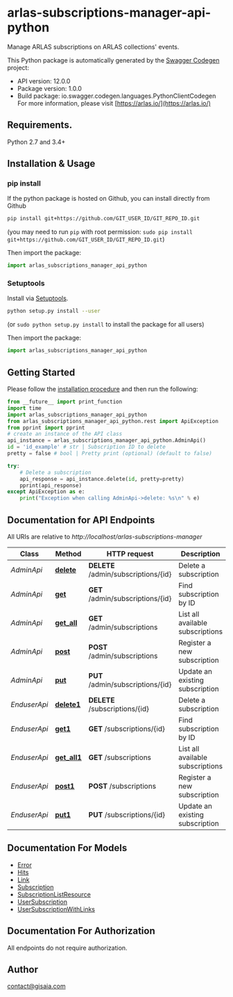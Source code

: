 # arlas-subscriptions-manager-api-python
Manage ARLAS subscriptions on ARLAS collections' events.

This Python package is automatically generated by the [Swagger Codegen](https://github.com/swagger-api/swagger-codegen) project:

- API version: 12.0.0
- Package version: 1.0.0
- Build package: io.swagger.codegen.languages.PythonClientCodegen
For more information, please visit [https://arlas.io/](https://arlas.io/)

## Requirements.

Python 2.7 and 3.4+

## Installation & Usage
### pip install

If the python package is hosted on Github, you can install directly from Github

```sh
pip install git+https://github.com/GIT_USER_ID/GIT_REPO_ID.git
```
(you may need to run `pip` with root permission: `sudo pip install git+https://github.com/GIT_USER_ID/GIT_REPO_ID.git`)

Then import the package:
```python
import arlas_subscriptions_manager_api_python 
```

### Setuptools

Install via [Setuptools](http://pypi.python.org/pypi/setuptools).

```sh
python setup.py install --user
```
(or `sudo python setup.py install` to install the package for all users)

Then import the package:
```python
import arlas_subscriptions_manager_api_python
```

## Getting Started

Please follow the [installation procedure](#installation--usage) and then run the following:

```python
from __future__ import print_function
import time
import arlas_subscriptions_manager_api_python
from arlas_subscriptions_manager_api_python.rest import ApiException
from pprint import pprint
# create an instance of the API class
api_instance = arlas_subscriptions_manager_api_python.AdminApi()
id = 'id_example' # str | Subscription ID to delete
pretty = false # bool | Pretty print (optional) (default to false)

try:
    # Delete a subscription
    api_response = api_instance.delete(id, pretty=pretty)
    pprint(api_response)
except ApiException as e:
    print("Exception when calling AdminApi->delete: %s\n" % e)

```

## Documentation for API Endpoints

All URIs are relative to *http://localhost/arlas-subscriptions-manager*

Class | Method | HTTP request | Description
------------ | ------------- | ------------- | -------------
*AdminApi* | [**delete**](docs/AdminApi.md#delete) | **DELETE** /admin/subscriptions/{id} | Delete a subscription
*AdminApi* | [**get**](docs/AdminApi.md#get) | **GET** /admin/subscriptions/{id} | Find subscription by ID
*AdminApi* | [**get_all**](docs/AdminApi.md#get_all) | **GET** /admin/subscriptions | List all available subscriptions
*AdminApi* | [**post**](docs/AdminApi.md#post) | **POST** /admin/subscriptions | Register a new subscription
*AdminApi* | [**put**](docs/AdminApi.md#put) | **PUT** /admin/subscriptions/{id} | Update an existing subscription
*EnduserApi* | [**delete1**](docs/EnduserApi.md#delete1) | **DELETE** /subscriptions/{id} | Delete a subscription
*EnduserApi* | [**get1**](docs/EnduserApi.md#get1) | **GET** /subscriptions/{id} | Find subscription by ID
*EnduserApi* | [**get_all1**](docs/EnduserApi.md#get_all1) | **GET** /subscriptions | List all available subscriptions
*EnduserApi* | [**post1**](docs/EnduserApi.md#post1) | **POST** /subscriptions | Register a new subscription
*EnduserApi* | [**put1**](docs/EnduserApi.md#put1) | **PUT** /subscriptions/{id} | Update an existing subscription


## Documentation For Models

 - [Error](docs/Error.md)
 - [Hits](docs/Hits.md)
 - [Link](docs/Link.md)
 - [Subscription](docs/Subscription.md)
 - [SubscriptionListResource](docs/SubscriptionListResource.md)
 - [UserSubscription](docs/UserSubscription.md)
 - [UserSubscriptionWithLinks](docs/UserSubscriptionWithLinks.md)


## Documentation For Authorization

 All endpoints do not require authorization.


## Author

contact@gisaia.com

